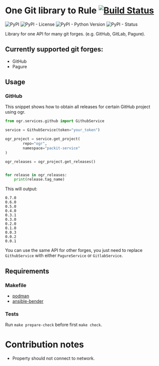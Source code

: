 # One Git library to Rule [![Build Status](https://zuul-ci.org/gated.svg)](https://softwarefactory-project.io/zuul/t/local/builds?project=packit-service/ogr)

![PyPI](https://img.shields.io/pypi/v/ogr.svg)
![PyPI - License](https://img.shields.io/pypi/l/ogr.svg)
![PyPI - Python Version](https://img.shields.io/pypi/pyversions/ogr.svg)
![PyPI - Status](https://img.shields.io/pypi/status/ogr.svg)


Library for one API for many git forges. (e.g. GitHub, GitLab, Pagure).

## Currently supported git forges:

- GitHub
- Pagure

## Usage

### GitHub

This snippet shows how to obtain all releases for certain GitHub project using ogr.

```python
from ogr.services.github import GithubService

service = GithubService(token="your_token")

ogr_project = service.get_project(
        repo="ogr",
        namespace="packit-service"
)

ogr_releases = ogr_project.get_releases()


for release in ogr_releases:
    print(release.tag_name)
```

This will output:

```
0.7.0
0.6.0
0.5.0
0.4.0
0.3.1
0.3.0
0.2.0
0.1.0
0.0.3
0.0.2
0.0.1
```

You can use the same API for other forges, you just need to replace `GithubService` with either `PagureService` or `GitlabService`.

## Requirements

### Makefile

- [podman](https://github.com/containers/libpod)
- [ansible-bender](https://pypi.org/project/ansible-bender)

### Tests

Run `make prepare-check` before first `make check`.


# Contribution notes

- Property should not connect to network.
